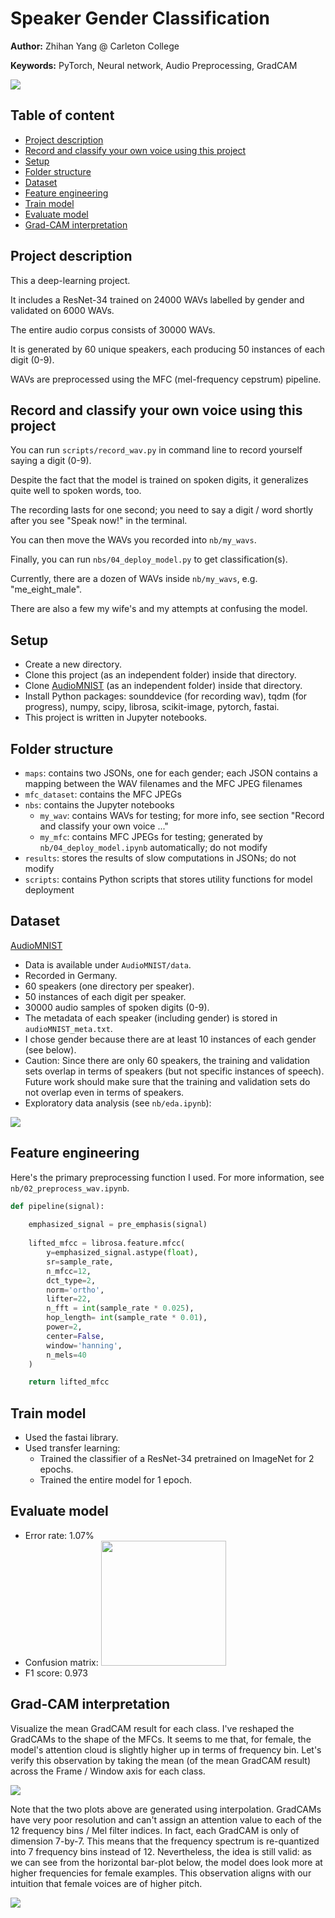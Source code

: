 # Speaker Gender Classification

**Author:** Zhihan Yang @ Carleton College

**Keywords:** PyTorch, Neural network, Audio Preprocessing, GradCAM

<img src='./pngs/ad.png'>

## Table of content

  * [Project description](#project-description)
  * [Record and classify your own voice using this project](#record-and-classify-your-own-voice-using-this-project)
  * [Setup](#setup)
  * [Folder structure](#folder-structure)
  * [Dataset](#dataset)
  * [Feature engineering](#feature-engineering)
  * [Train model](#train-model)
  * [Evaluate model](#evaluate-model)
  * [Grad-CAM interpretation](#grad-cam-interpretation)

## Project description

This a deep-learning project. 

It includes a ResNet-34 trained on 24000 WAVs labelled by gender and validated on 6000 WAVs. 

The entire audio corpus consists of 30000 WAVs. 

It is generated by 60 unique speakers, each producing 50 instances of each digit (0-9). 

WAVs are preprocessed using the MFC (mel-frequency cepstrum) pipeline.

## Record and classify your own voice using this project

You can run `scripts/record_wav.py` in command line to record yourself saying a digit (0-9). 

Despite the fact that the model is trained on spoken digits, it generalizes quite well to spoken words, too.

The recording lasts for one second; you need to say a digit / word shortly after you see "Speak now!" in the terminal. 

You can then move the WAVs you recorded into `nb/my_wavs`. 

Finally, you can run `nbs/04_deploy_model.py` to get classification(s).

Currently, there are a dozen of WAVs inside `nb/my_wavs`, e.g. "me_eight_male".

There are also a few my wife's and my attempts at confusing the model. 

## Setup

- Create a new directory.
- Clone this project (as an independent folder) inside that directory.
- Clone [AudioMNIST](https://github.com/soerenab/AudioMNIST) (as an independent folder) inside that directory.
- Install Python packages: sounddevice (for recording wav), tqdm (for progress), numpy, scipy, librosa, scikit-image, pytorch, fastai.
- This project is written in Jupyter notebooks.

## Folder structure

- `maps`: contains two JSONs, one for each gender; each JSON contains a mapping between the WAV filenames and the MFC JPEG filenames
- `mfc_dataset`: contains the MFC JPEGs
- `nbs`: contains the Jupyter notebooks
    - `my_wav`: contains WAVs for testing; for more info, see section "Record and classify your own voice ..."
    - `my_mfc`: contains MFC JPEGs for testing; generated by `nb/04_deploy_model.ipynb` automatically; do not modify
- `results`: stores the results of slow computations in JSONs; do not modify
- `scripts`: contains Python scripts that stores utility functions for model deployment

## Dataset

[AudioMNIST](https://github.com/soerenab/AudioMNIST)

- Data is available under `AudioMNIST/data`.
- Recorded in Germany.
- 60 speakers (one directory per speaker).
- 50 instances of each digit per speaker.
- 30000 audio samples of spoken digits (0-9).
- The metadata of each speaker (including gender) is stored in `audioMNIST_meta.txt`.
- I chose gender because there are at least 10 instances of each gender (see below).
- Caution: Since there are only 60 speakers, the training and validation sets overlap in terms of speakers (but not specific instances of speech). Future work should make sure that the training and validation sets do not overlap even in terms of speakers.
- Exploratory data analysis (see `nb/eda.ipynb`):

<img src='./pngs/eda.png'>

## Feature engineering

Here's the primary preprocessing function I used. For more information, see `nb/02_preprocess_wav.ipynb`.

```python
def pipeline(signal):
    
    emphasized_signal = pre_emphasis(signal)
  
    lifted_mfcc = librosa.feature.mfcc(
        y=emphasized_signal.astype(float), 
        sr=sample_rate, 
        n_mfcc=12, 
        dct_type=2, 
        norm='ortho', 
        lifter=22,
        n_fft = int(sample_rate * 0.025),
        hop_length= int(sample_rate * 0.01),
        power=2,
        center=False,
        window='hanning',
        n_mels=40
    )

    return lifted_mfcc

```

## Train model

- Used the fastai library.
- Used transfer learning:
    - Trained the classifier of a ResNet-34 pretrained on ImageNet for 2 epochs.
    - Trained the entire model for 1 epoch.

## Evaluate model

- Error rate: 1.07%
- Confusion matrix: <img src='./pngs/confusion_matrix.png' width=200>
- F1 score: 0.973

## Grad-CAM interpretation

Visualize the mean GradCAM result for each class. I've reshaped the GradCAMs to the shape of the MFCs. It seems to me that, for female, the model's attention cloud is slightly higher up in terms of frequency bin. Let's verify this observation by taking the mean (of the mean GradCAM result) across the Frame / Window axis for each class.

<img src='./pngs/mean_grad_cams_for_each_class.png'>

Note that the two plots above are generated using interpolation. GradCAMs have very poor resolution and can't assign an attention value to each of the 12 frequency bins / Mel filter indices. In fact, each GradCAM is only of dimension 7-by-7. This means that the frequency spectrum is re-quantized into 7 frequency bins instead of 12. Nevertheless, the idea is still valid: as we can see from the horizontal bar-plot below, the model does look more at higher frequencies for female examples. This observation aligns with our intuition that female voices are of higher pitch.

<img src='./pngs/attention_over_freq_for_each_class.png'>
